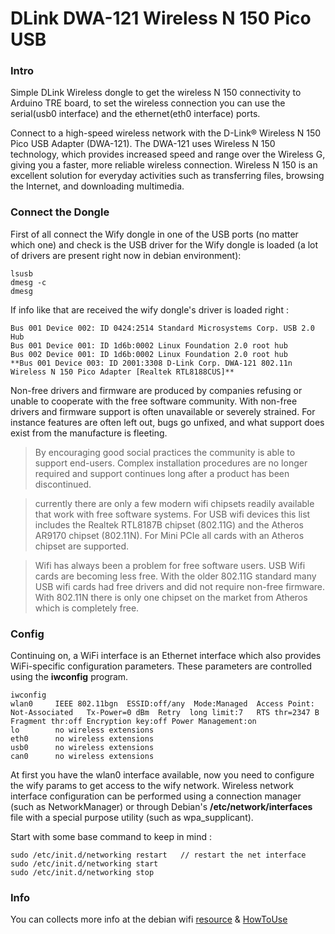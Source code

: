 DLink DWA-121 Wireless N 150 Pico USB
=====================================

### Intro 

Simple DLink Wireless dongle to get the wireless N 150 connectivity to Arduino TRE board, to set the wireless connection you can use the
serial(usb0 interface) and the ethernet(eth0 interface) ports. 

Connect to a high-speed wireless network with the D-Link® Wireless N 150 Pico USB Adapter (DWA-121). The DWA-121 uses Wireless N 150 technology,
which provides increased speed and range over the Wireless G, giving you a faster, more reliable wireless connection. Wireless N 150 is an excellent
solution for everyday activities such as transferring files, browsing the Internet, and downloading multimedia.

### Connect the Dongle 

First of all connect the Wify dongle in one of the USB ports (no matter which one) and check is the USB driver for the Wify dongle is loaded (a lot of drivers are present right now in debian environment):

    lsusb
    dmesg -c 
    dmesg
  
If info like that are received the wify dongle's driver is loaded right : 

    Bus 001 Device 002: ID 0424:2514 Standard Microsystems Corp. USB 2.0 Hub
    Bus 001 Device 001: ID 1d6b:0002 Linux Foundation 2.0 root hub
    Bus 002 Device 001: ID 1d6b:0002 Linux Foundation 2.0 root hub
    **Bus 001 Device 003: ID 2001:3308 D-Link Corp. DWA-121 802.11n Wireless N 150 Pico Adapter [Realtek RTL8188CUS]**
  
Non-free drivers and firmware are produced by companies refusing or unable to cooperate with the free software community. With non-free drivers and firmware support is often unavailable or severely strained. For instance features are often left out, bugs go unfixed, and what support does exist from the manufacture is fleeting.

> By encouraging good social practices the community is able to support end-users. Complex installation procedures are no longer required and support continues long after a product has been discontinued.

> currently there are only a few modern wifi chipsets readily available that work with free software systems. For USB wifi devices this list includes the Realtek RTL8187B chipset (802.11G) and the Atheros AR9170 chipset (802.11N). For Mini PCIe all cards with an Atheros chipset are supported.

> Wifi has always been a problem for free software users. USB Wifi cards are becoming less free. With the older 802.11G standard many USB wifi cards had free drivers and did not require non-free firmware. With 802.11N there is only one chipset on the market from Atheros which is completely free.

### Config

Continuing on, a WiFi interface is an Ethernet interface which also provides WiFi-specific configuration parameters. These parameters are controlled using the **iwconfig** program.

    iwconfig 
    wlan0     IEEE 802.11bgn  ESSID:off/any  Mode:Managed  Access Point: Not-Associated   Tx-Power=0 dBm  Retry  long limit:7   RTS thr=2347 B   Fragment thr:off Encryption key:off Power Management:on
    lo        no wireless extensions
    eth0      no wireless extensions
    usb0      no wireless extensions
    can0      no wireless extensions
  
  
At first you have the wlan0 interface available, now you need to configure the wify params to get access to the wify network. Wireless network interface configuration can be performed using a connection manager (such as NetworkManager) or through Debian's **/etc/network/interfaces** file with a special purpose utility (such as wpa_supplicant). 

Start with some base command to keep in mind : 

    sudo /etc/init.d/networking restart   // restart the net interface
    sudo /etc/init.d/networking start
    sudo /etc/init.d/networking stop

  



### Info

You can collects more info at the debian wifi [resource][1] & [HowToUse][2]

[1]: https://wiki.debian.org/WiFi
[2]: https://wiki.debian.org/WiFi/HowToUse
